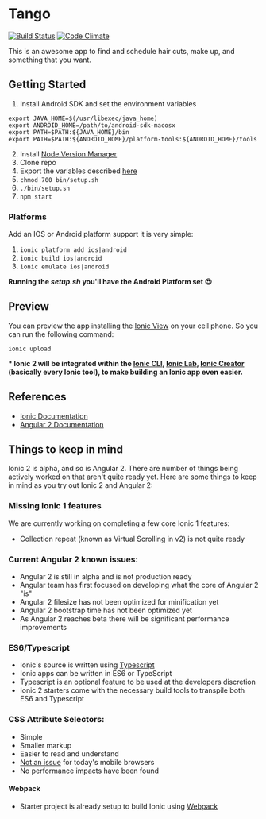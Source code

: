 # Tango

[![Build Status](https://travis-ci.org/tango-crew/tango.svg?branch=master)](https://travis-ci.org/tango-crew/tango)
[![Code Climate](https://codeclimate.com/github/tango-crew/tango/badges/gpa.svg)](https://codeclimate.com/github/tango-crew/tango)

This is an awesome app to find and schedule hair cuts, make up, and something that you want.

## Getting Started

1. Install Android SDK and set the environment variables

  ```
  export JAVA_HOME=$(/usr/libexec/java_home)
  export ANDROID_HOME=/path/to/android-sdk-macosx
  export PATH=$PATH:${JAVA_HOME}/bin
  export PATH=$PATH:${ANDROID_HOME}/platform-tools:${ANDROID_HOME}/tools
  ```

2. Install [Node Version Manager](https://github.com/creationix/nvm)
3. Clone repo
4. Export the variables described [here](https://docs.google.com/document/d/12XfsJxoqpIvneiJz_i8dL86NOwYy8CISqMZnW6p3650)
5. `chmod 700 bin/setup.sh`
6. `./bin/setup.sh`
7. `npm start`

### Platforms

Add an IOS or Android platform support it is very simple:

1. `ionic platform add ios|android` 
2. `ionic build ios|android`
3. `ionic emulate ios|android`

**Running the *setup.sh* you'll have the Android Platform set :heart_eyes:**

## Preview

You can preview the app installing the [Ionic View](http://view.ionic.io/) on your cell phone. So you can run the following command:
 
```
ionic upload
```

__* Ionic 2 will be integrated within the [Ionic CLI](https://www.npmjs.com/package/ionic), [Ionic Lab](http://lab.ionic.io/), [Ionic Creator](http://creator.ionic.io/) (basically every Ionic tool), to make building an Ionic app even easier.__

## References

* [Ionic Documentation](http://ionicframework.com/docs/v2/)
* [Angular 2 Documentation](https://angular.io/docs/ts/latest/index.html)

## Things to keep in mind

Ionic 2 is alpha, and so is Angular 2. There are number of things being actively worked on that aren't quite ready yet. Here are some things to keep in mind as you try out Ionic 2 and Angular 2:

### Missing Ionic 1 features

We are currently working on completing a few core Ionic 1 features:

- Collection repeat (known as Virtual Scrolling in v2) is not quite ready

### Current Angular 2 known issues:

- Angular 2 is still in alpha and is not production ready
- Angular team has first focused on developing what the core of Angular 2 "is"
- Angular 2 filesize has not been optimized for minification yet
- Angular 2 bootstrap time has not been optimized yet
- As Angular 2 reaches beta there will be significant performance improvements


### ES6/Typescript

- Ionic's source is written using [Typescript](http://www.typescriptlang.org/)
- Ionic apps can be written in ES6 or TypeScript
- Typescript is an optional feature to be used at the developers discretion
- Ionic 2 starters come with the necessary build tools to transpile both ES6 and Typescript


### CSS Attribute Selectors:

- Simple
- Smaller markup
- Easier to read and understand
- [Not an issue](https://twitter.com/paul_irish/status/311610425617838081) for today's mobile browsers
- No performance impacts have been found

#### Webpack

- Starter project is already setup to build Ionic using [Webpack](http://webpack.github.io/)
